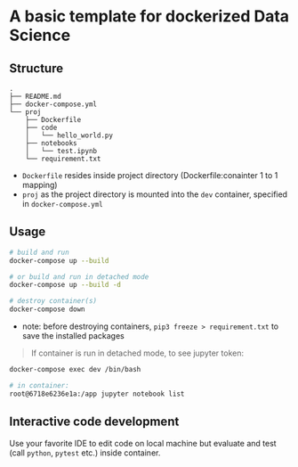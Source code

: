 # A basic template for dockerized Data Science

## Structure
``` text
.
├── README.md
├── docker-compose.yml
└── proj
    ├── Dockerfile
    ├── code
    │   └── hello_world.py
    ├── notebooks
    │   └── test.ipynb
    └── requirement.txt
```
- `Dockerfile` resides inside project directory (Dockerfile:conainter 1 to 1 mapping)
- `proj` as the project directory is mounted into the `dev` container, specified in `docker-compose.yml`

## Usage
``` bash
# build and run
docker-compose up --build

# or build and run in detached mode
docker-compose up --build -d

# destroy container(s)
docker-compose down 
```
- note: before destroying containers, `pip3 freeze > requirement.txt` to save the installed packages

> If container is run in detached mode, to see jupyter token:
``` bash
docker-compose exec dev /bin/bash

# in container:
root@6718e6236e1a:/app jupyter notebook list
```

## Interactive code development
Use your favorite IDE to edit code on local machine but evaluate and test (call `python`, `pytest` etc.) inside container.
